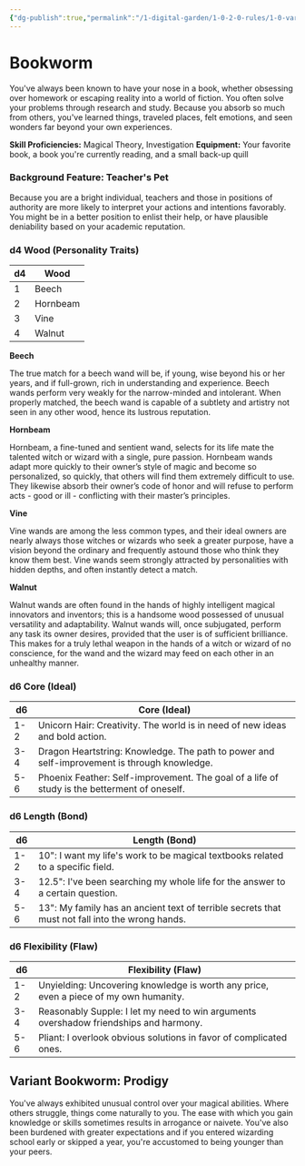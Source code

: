 ```yaml
---
{"dg-publish":true,"permalink":"/1-digital-garden/1-0-2-0-rules/1-0-variant-rules/1-6-1-2-background-bookworm/"}
---
```


# Bookworm

You've always been known to have your nose in a book, whether obsessing over homework or escaping reality into a world of fiction. You often solve your problems through research and study. Because you absorb so much from others, you've learned things, traveled places, felt emotions, and seen wonders far beyond your own experiences.

**Skill Proficiencies:** Magical Theory, Investigation
**Equipment:** Your favorite book, a book you're currently reading, and a small back-up quill

### Background Feature: Teacher's Pet

Because you are a bright individual, teachers and those in positions of authority are more likely to interpret your actions and intentions favorably. You might be in a better position to enlist their help, or have plausible deniability based on your academic reputation.

### **d4 Wood (Personality Traits)**

| d4 | Wood      |
| -- | --------- |
| 1  | Beech     |
| 2  | Hornbeam  |
| 3  | Vine      |
| 4  | Walnut    |

**Beech**

The true match for a beech wand will be, if young, wise beyond his or her years, and if full-grown, rich in understanding and experience. Beech wands perform very weakly for the narrow-minded and intolerant. When properly matched, the beech wand is capable of a subtlety and artistry not seen in any other wood, hence its lustrous reputation.

**Hornbeam**

Hornbeam, a fine-tuned and sentient wand, selects for its life mate the talented witch or wizard with a single, pure passion. Hornbeam wands adapt more quickly to their owner’s style of magic and become so personalized, so quickly, that others will find them extremely difficult to use. They likewise absorb their owner’s code of honor and will refuse to perform acts - good or ill - conflicting with their master’s principles.

**Vine**

Vine wands are among the less common types, and their ideal owners are nearly always those witches or wizards who seek a greater purpose, have a vision beyond the ordinary and frequently astound those who think they know them best. Vine wands seem strongly attracted by personalities with hidden depths, and often instantly detect a match.

**Walnut**

Walnut wands are often found in the hands of highly intelligent magical innovators and inventors; this is a handsome wood possessed of unusual versatility and adaptability. Walnut wands will, once subjugated, perform any task its owner desires, provided that the user is of sufficient brilliance. This makes for a truly lethal weapon in the hands of a witch or wizard of no conscience, for the wand and the wizard may feed on each other in an unhealthy manner.

### **d6 Core (Ideal)**

| d6  | Core (Ideal)                                                                |
| --- | --------------------------------------------------------------------------- |
| 1-2 | Unicorn Hair: Creativity. The world is in need of new ideas and bold action.    |
| 3-4 | Dragon Heartstring: Knowledge. The path to power and self-improvement is through knowledge. |
| 5-6 | Phoenix Feather: Self-improvement. The goal of a life of study is the betterment of oneself. |

### **d6 Length (Bond)**

| d6  | Length (Bond)                                                                                                    |
| --- | ---------------------------------------------------------------------------------------------------------------- |
| 1-2 | 10": I want my life's work to be magical textbooks related to a specific field. |
| 3-4 | 12.5": I've been searching my whole life for the answer to a certain question. |
| 5-6 | 13": My family has an ancient text of terrible secrets that must not fall into the wrong hands. |

### **d6 Flexibility (Flaw)**

| d6  | Flexibility (Flaw)                                                                    |
| --- | ------------------------------------------------------------------------------------- |
| 1-2 | Unyielding: Uncovering knowledge is worth any price, even a piece of my own humanity. |
| 3-4 | Reasonably Supple: I let my need to win arguments overshadow friendships and harmony. |
| 5-6 | Pliant: I overlook obvious solutions in favor of complicated ones.                    |

## Variant Bookworm: Prodigy

You've always exhibited unusual control over your magical abilities. Where others struggle, things come naturally to you. The ease with which you gain knowledge or skills sometimes results in arrogance or naivete. You've also been burdened with greater expectations and if you entered wizarding school early or skipped a year, you're accustomed to being younger than your peers.